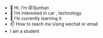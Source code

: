 - 👋 Hi, I’m @3junhan
- 👀 I’m interested in car , technology
- 🌱 I’m currently learning it 
- 📫 How to reach me Using wechat or email 
- I am a student
<!---
3junhan/3junhan is a ✨ special ✨ repository because its `README.md` (this file) appears on your GitHub profile.
You can click the Preview link to take a look at your changes.
--->
